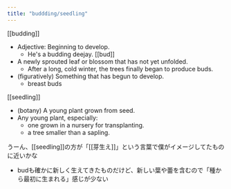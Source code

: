```yaml
---
title: "buddding/seedling"
---
```


[[budding]]
- Adjective: Beginning to develop.
    - He's a budding deejay.
[[bud]]
- A newly sprouted leaf or blossom that has not yet unfolded.
    - After a long, cold winter, the trees finally began to produce buds.
- (figuratively) Something that has begun to develop.
    - breast buds

[[seedling]]
- (botany) A young plant grown from seed.
- Any young plant, especially:
    - one grown in a nursery for transplanting.
    - a tree smaller than a sapling.

うーん、[[seedling]]の方が「[[芽生え]]」という言葉で僕がイメージしてたものに近いかな
- budも確かに新しく生えてきたものだけど、新しい葉や蕾を含むので「種から最初に生まれる」感じが少ない
